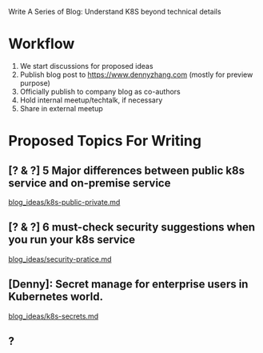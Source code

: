 Write A Series of Blog: Understand K8S beyond technical details

# Workflow
1. We start discussions for proposed ideas
2. Publish blog post to https://www.dennyzhang.com (mostly for preview purpose)
3. Officially publish to company blog as co-authors
4. Hold internal meetup/techtalk, if necessary
5. Share in external meetup

# Proposed Topics For Writing

## [? & ?] 5 Major differences between public k8s service and on-premise service
[blog_ideas/k8s-public-private.md](https://github.com/dennyzhang/challenges-kubernetes/tree/master/misc/blog_ideas/k8s-public-private.md)

## [? & ?] 6 must-check security suggestions when you run your k8s service
[blog_ideas/security-pratice.md](https://github.com/dennyzhang/challenges-kubernetes/tree/master/misc/blog_ideas/security-pratice.md)

## [Denny]: Secret manage for enterprise users in Kubernetes world.
[blog_ideas/k8s-secrets.md](https://github.com/dennyzhang/challenges-kubernetes/tree/master/misc/blog_ideas/k8s-secrets.md)

## ?
